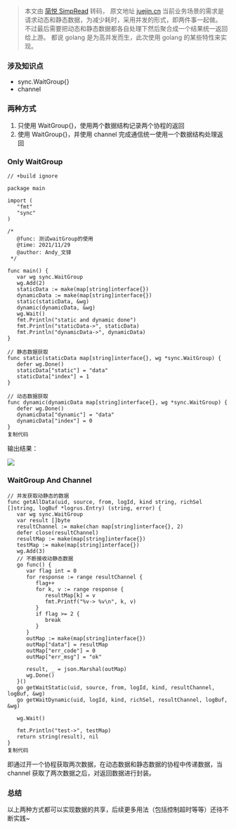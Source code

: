 > 本文由 [简悦 SimpRead](http://ksria.com/simpread/) 转码， 原文地址 [juejin.cn](https://juejin.cn/post/7035924960639975460) 当前业务场景的需求是请求动态和静态数据，为减少耗时，采用并发的形式，即两件事一起做。 不过最后需要把动态和静态数据都各自处理下然后聚合成一个结果统一返回给上游。 都说 golang 是为高并发而生，此次使用 golang 的某些特性来实现。

### 涉及知识点

*   sync.WaitGroup{}
*   channel

### 两种方式

1.  只使用 WaitGroup{}，使用两个数据结构记录两个协程的返回
2.  使用 WaitGroup{}，并使用 channel 完成通信统一使用一个数据结构处理返回

### Only WaitGroup

```
// +build ignore

package main

import (
   "fmt"
   "sync"
)

/*
   @func: 测试waitGroup的使用
   @time: 2021/11/29
   @author: Andy_文铎
 */

func main() {
   var wg sync.WaitGroup
   wg.Add(2)
   staticData := make(map[string]interface{})
   dynamicData := make(map[string]interface{})
   static(staticData, &wg)
   dynamic(dynamicData, &wg)
   wg.Wait()
   fmt.Println("static and dynamic done")
   fmt.Println("staticData->", staticData)
   fmt.Println("dynamicData->", dynamicData)
}

// 静态数据获取
func static(staticData map[string]interface{}, wg *sync.WaitGroup) {
   defer wg.Done()
   staticData["static"] = "data"
   staticData["index"] = 1
}

// 动态数据获取
func dynamic(dynamicData map[string]interface{}, wg *sync.WaitGroup) {
   defer wg.Done()
   dynamicData["dynamic"] = "data"
   dynamicData["index"] = 0
}
复制代码
```

输出结果：

![](https://p9-juejin.byteimg.com/tos-cn-i-k3u1fbpfcp/36639d67ed234c1fa5bfb61e607535b6~tplv-k3u1fbpfcp-watermark.awebp?)

### WaitGroup And Channel

```
// 并发获取动静态的数据
func getAllData(uid, source, from, logId, kind string, richSel []string, logBuf *logrus.Entry) (string, error) {
   var wg sync.WaitGroup
   var result []byte
   resultChannel := make(chan map[string]interface{}, 2)
   defer close(resultChannel)
   resultMap := make(map[string]interface{})
   testMap := make(map[string]interface{})
   wg.Add(3)
   // 不断接收动静态数据
   go func() {
      var flag int = 0
      for response := range resultChannel {
         flag++
         for k, v := range response {
            resultMap[k] = v
            fmt.Printf("%v-> %v\n", k, v)
         }
         if flag >= 2 {
            break
         }
      }
      outMap := make(map[string]interface{})
      outMap["data"] = resultMap
      outMap["err_code"] = 0
      outMap["err_msg"] = "ok"

      result, _ = json.Marshal(outMap)
      wg.Done()
   }()
   go getWaitStatic(uid, source, from, logId, kind, resultChannel, logBuf, &wg)
   go getWaitDynamic(uid, logId, kind, richSel, resultChannel, logBuf, &wg)

   wg.Wait()

   fmt.Println("test->", testMap)
   return string(result), nil
}
复制代码
```

即通过开一个协程获取两次数据，在动态数据和静态数据的协程中传递数据，当 channel 获取了两次数据之后，对返回数据进行封装。

### 总结

以上两种方式都可以实现数据的共享，后续更多用法（包括控制超时等等）还待不断实践~
